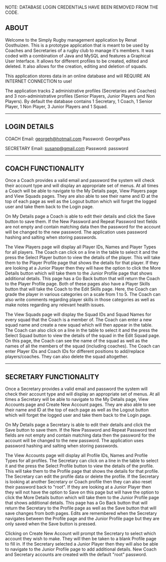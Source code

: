 NOTE: DATABASE LOGIN CREDENTIALS HAVE BEEN REMOVED FROM THE CODE.

ABOUT
-----------------
Welcome to the Simply Rugby management application by Renat Oosthuizen. 
This is a prototype application that is meant to be used by Coaches and Secretaries of a rugby club to manage it's members.
It was coded with a combination of Java and MySQL and features a Graphical User Interface.
It allows for different profiles to be created, edited and deleted. It also allows for the creation, editing and deletion of squads.

This application stores data in an online database and will REQUIRE AN INTERNET CONNECTION to use!

The application tracks 2 administrative profiles (Secretaries and Coaches) and 3 non-administrative profiles (Senior Players, Junior Players and Non Players).
By default the database contains 1 Secretary, 1 Coach, 1 Senior Player, 1 Non Player, 3 Junior Players and 1 Squad.

-----------------
  LOGIN DETAILS
-----------------
COACH
Email: georgeh@hotmail.com
Password: GeorgePass

SECRETARY
Email: susanp@gmail.com
Password: password

-------------------
COACH FUNCTIONALITY
-------------------
Once a Coach provides a valid email and password the system will check their account type and will display an appropriate set of menus. 
At all times a Coach will be able to navigate to the My Details page, View Players page and View Squads pages. They are also able to see their name and ID at 
the top of each page as well as the Logout button which will forget the logged user and take them back to the Login page.

On My Details page a Coach is able to edit their details and click the Save button to save them. If the New Password and Repeat Password text fields are not empty and 
contain matching data then the password for the account will be changed to the new password. The application uses password hashing and salting when storing passwords.

The View Players page will display all Player IDs, Names and Player Types for all players.
The Coach can click on a line in the table to select it and the press the Select Player button to view the details of the player.
This will take them to the Player Profile page that shows the details for that player. If they are looking at a Junior Player then they will have the option to click
the More Details button which will take them to the Junior Profile page that shows additional details. This page has a Go Back button that will return the Coach to the 
Player Profile page. Both of these pages also have a Player Skills button that will take the Coach to the Edit Skills page. Here, the Coach can grade the player in various 
categories on a scale from 1 to 5. The Coach can also write comments regarding player skills in those categories as well as make notes regarding any relevant health issues.

The View Squads page will display the Squad IDs and Squad Names for every squad that the Coach is a member of.
The Coach can enter a new squad name and create a new squad which will then appear in the table. The Coach can also click on a line in the table to select it and the press the 
Select Squad button to view the details of the squad in the Edit Squad page. On this page, the Coach can see the name of the squad as well as the names of all the members of the 
squad (including coaches). The Coach can enter Player IDs and Coach IDs for different positions to add/replace players/coaches. They can also delete the squad altogether. 
 

-----------------------
SECRETARY FUNCTIONALITY
-----------------------
Once a Secretary provides a valid email and password the system will check their account type and will display an appropriate set of menus. 
At all times a Secretary will be able to navigate to the My Details page, View Accounts page and Create New Account pages. They are also able to see their name and ID at 
the top of each page as well as the Logout button which will forget the logged user and take them back to the Login page.

On My Details page a Secretary is able to edit their details and click the Save button to save them. If the New Password and Repeat Password text fields are not empty and 
contain matching data then the password for the account will be changed to the new password. The application uses password hashing and salting when storing passwords.

The View Accounts page will display all Profile IDs, Names and Profile Types for all profiles.
The Secretary can click on a line in the table to select it and the press the Select Profile button to view the details of the profile.
This will take them to the Profile page that shows the details for that profile. The Secretary can edit the profile data or delete the profile. If the Secretary is looking 
at another Secretary or Coach profile then they can also reset their password back to "root". If they are looking at a Junior Player then they will not have the option to Save 
on this page but will have the option to click the More Details button which will take them to the Junior Profile page that shows additional details. This page has a Go Back button 
that will return the Secretary to the Profile page as well as the Save button that will save changes from both pages. Edits are remembered when the Secretary navigates between the 
Profile page and the Junior Profile page but they are only saved when the Save button is pressed.

Clicking on Create New Account will prompt the Secretary to select which account they wish to make. They will then be taken to a blank Profile page to fill in. If the Secretary selected 
a Junior Player then they will also be able to navigate to the Junior Profile page to add additional details. New Coach and Secretary accounts are created with the default "root" password.
